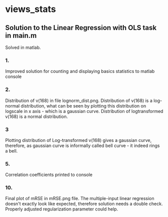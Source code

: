 # views_stats

## Solution to the Linear Regression with OLS task in main.m
Solved in matlab.

### 1. 
Improved solution for counting and displaying basics statistics to matlab console
  
### 2.
Distribution of v(168) in file lognorm_dist.png. Distribution of v(168) is a log-normal distribution, what can be seen by plotting this distribution on logscale in x axis - which is a gaussian curve.
Distribution of logtransformed v(168) is a normal distribution. 
	
### 3
Plotting distribution of Log-transformed v(168) gives a gaussian curve, therefore, as gaussian curve is informally called bell curve - it indeed rings a bell.
  
### 5.
Correlation coefficients printed to console
  

### 10.
Final plot of mRSE in mRSE.png file. The multiple-input linear regression doesn't exactly look like expected,
	 therefore solution needs a double check. Properly adjusted regularization parameter could help.
    
